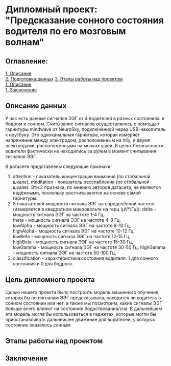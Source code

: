 # Дипломный проект: "Предсказание сонного состояния водителя по его мозговым волнам"

## Оглавление:
[1. Описание](#Описание-данных)  
[2. Подготовка данных](#Цель-дипломного-проекта)
[3. Этапы работы над проектом](.README.md#Этапы-работы-над-проектом)  
[1. Описание](#)  
[1. Заключение](#Заключение)  

## Описание данных
У нас есть данные сигналов ЭЭГ от 4 водителей в разных состояниях: в бодром и сонном. Считывание сигналов осуществлялось с помощью гарнитуры mindwave от NeuroSky, подключенной через USB-накопитель к ноутбуку. Это одноканальная гарнитура, которая измеряет напряжение между электродом, расположенным на лбу, и двумя электродами, расположенными на мочках ушей. В целях безопасности водители фактически не находились за рулем в момент считывания сигналов ЭЭГ.

В датасете представлены следующие признаки: 
1. attention - показатель концентрации внимания (по стобальной шкале), meditation - показатель расслабления (по стобальной шкале). Эти 2 признака, по мнению авторов датасета, не являются надёжными, поскольку рассчитываются на основе самой гарнитуры.
2. 8 показателей мощности сигнала ЭЭГ на определённой частоте (измеряется в квадратном микровольте на герц (μV²/Гц)):
   delta - мощность сигнала ЭЭГ на частоте 1-4 Гц,          
   theta - мощность сигнала ЭЭГ на частоте 4-8 Гц,           
   lowAlpha - мощность сигнала ЭЭГ на частоте 8-10 Гц,      
   highAlpha - мощность сигнала ЭЭГ на частоте 10-12 Гц,     
   lowBeta - мощность сигнала ЭЭГ на частоте 12-15 Гц,    
   highBeta - мощность сигнала ЭЭГ на частоте 15-30 Гц,    
   lowGamma - мощность сигнала ЭЭГ на частоте 30-50 Гц,
   highGamma - мощность сигнала ЭЭГ на частоте 50-100 Гц,
3. classification - характеристика состояния водителя: 1 для сонного состояния и 0 для бодрого.

## Цель дипломного проекта
Целью нашего проекта было построить модель машинного обучения, которая бы по сигналам ЭЭГ предсказывала, находится ли водитель в сонном состоянии или нет, а также мы посмотрим, какие сигналы ЭЭГ больше всего влияют на состояние бодрствования/сна. В дальнейшем эта модель могла бы использоваться в гаджетах, которые могли бы приостанавливать дальнейшее движение для водителей, у которых состояние оказалось сонным

## Этапы работы над проектом

## Заключение